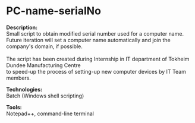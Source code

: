 # PC-name-serialNo

<b>Description:</b>
<br>Small script to obtain modified serial number used for a computer name.
<br>Future iteration will set a computer name automatically and join the company's domain, if possible.
<br>
<br>The script has been created during Internship in IT department of Tokheim Dundee Manufacturing Centre
<br>to speed-up the process of setting-up new computer devices by IT Team members.

<b>Technologies:</b><br> Batch (Windows shell scripting)

<b>Tools:</b><br> Notepad++, command-line terminal
